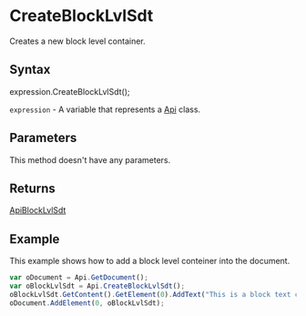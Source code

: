 # CreateBlockLvlSdt

Creates a new block level container.

## Syntax

expression.CreateBlockLvlSdt();

`expression` - A variable that represents a [Api](../Api.md) class.

## Parameters

This method doesn't have any parameters.

## Returns

[ApiBlockLvlSdt](../../ApiBlockLvlSdt/ApiBlockLvlSdt.md)

## Example

This example shows how to add a block level conteiner into the document.

```javascript
var oDocument = Api.GetDocument();
var oBlockLvlSdt = Api.CreateBlockLvlSdt();
oBlockLvlSdt.GetContent().GetElement(0).AddText("This is a block text content control.");
oDocument.AddElement(0, oBlockLvlSdt);
```

